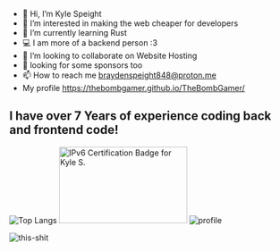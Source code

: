 - 👋 Hi, I’m Kyle Speight
- 👀 I’m interested in making the web cheaper for developers
- 🌱 I’m currently learning Rust
- 💻 I am more of a backend person :3
- 🤝 I’m looking to collaborate on Website Hosting
- :pray: looking for some sponsors too
- 📫 How to reach me braydenspeight848@proton.me <br>
- My profile https://thebombgamer.github.io/TheBombGamer/ <br>
## I have over 7 Years of experience coding back and frontend code!
![Top Langs](https://github-readme-stats.vercel.app/api/top-langs/?username=TheBombGamer&layout=compact&langs_count=16&theme=dark)
<img src="//ipv6.he.net/certification/create_badge.php?pass_name=Kyle S.&amp;badge=3" style="border: 0; width: 229px; height: 137px" alt="IPv6 Certification Badge for Kyle S."></img>
![profile](https://github-readme-stats.vercel.app/api?username=thebombgamer&show_icons=true&locale=en&theme=dark)

![this-shit](https://komarev.com/ghpvc/?username=thebombgamer&label=Profile%20views&color=blueviolet&style=for-the-badge)
